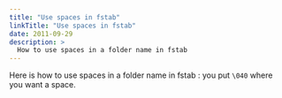 ```yaml
---
title: "Use spaces in fstab"
linkTitle: "Use spaces in fstab"
date: 2011-09-29
description: >
  How to use spaces in a folder name in fstab
---
```


Here is how to use spaces in a folder name in fstab : you put `\040` where you want a space.
